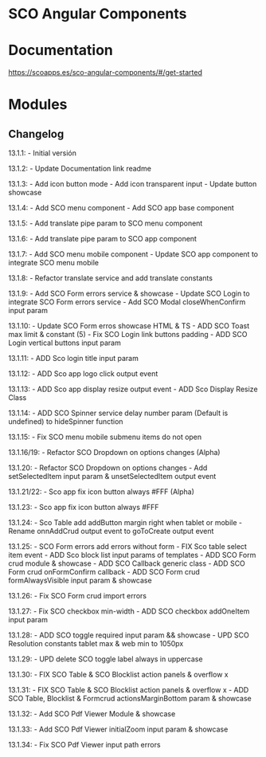 # SCO Angular Components

# Documentation
https://scoapps.es/sco-angular-components/#/get-started

# Modules


## Changelog
13.1.1:
    - Initial versión

13.1.2:
    - Update Documentation link readme

13.1.3:
    - Add icon button mode
    - Add icon transparent input
    - Update button showcase

13.1.4:
    - Add SCO menu component
    - Add SCO app base component

13.1.5:
    - Add translate pipe param to SCO menu component

13.1.6:
    - Add translate pipe param to SCO app component

13.1.7:
    - Add SCO menu mobile component
    - Update SCO app component to integrate SCO menu mobile

13.1.8:
    - Refactor translate service and add translate constants

13.1.9:
    - Add SCO Form errors service & showcase
    - Update SCO Login to integrate SCO Form errors service
    - Add SCO Modal closeWhenConfirm input param

13.1.10:
    - Update SCO Form erros showcase HTML & TS
    - ADD SCO Toast max limit & constant (5)
    - Fix SCO Login link buttons padding
    - ADD SCO Login vertical buttons input param

13.1.11:
    - ADD Sco login title input param

13.1.12:
    - ADD Sco app logo click output event

13.1.13:
    - ADD Sco app display resize output event
    - ADD Sco Display Resize Class

13.1.14:
    - ADD SCO Spinner service delay number param (Default is undefined) to hideSpinner function

13.1.15:
    - Fix SCO menu mobile submenu items do not open

13.1.16/19:
    - Refactor SCO Dropdown on options changes (Alpha)

13.1.20:
    - Refactor SCO Dropdown on options changes
    - Add setSelectedItem input param & unsetSelectedItem output event

13.1.21/22:
    - Sco app fix icon button always #FFF (Alpha)

13.1.23:
    - Sco app fix icon button always #FFF

13.1.24:
    - Sco Table add addButton margin right when tablet or mobile
    - Rename onnAddCrud output event to goToCreate output event

13.1.25:
    - SCO Form errors add errors without form
    - FIX Sco table select item event
    - ADD Sco block list input params of templates
    - ADD SCO Form crud module & showcase
    - ADD SCO Callback generic class
    - ADD SCO Form crud onFormConfirm callback
    - ADD SCO Form crud formAlwaysVisible input param & showcase

13.1.26:
    - Fix SCO Form crud import errors

13.1.27:
    - Fix SCO checkbox min-width
    - ADD SCO checkbox addOneItem input param

13.1.28:
    - ADD SCO toggle required input param && showcase
    - UPD SCO Resolution constants tablet max & web min to 1050px

13.1.29:
    - UPD delete SCO toggle label always in uppercase

13.1.30:
    - FIX SCO Table & SCO Blocklist action panels & overflow x

13.1.31:
    - FIX SCO Table & SCO Blocklist action panels & overflow x
    - ADD SCO Table, Blocklist & Formcrud actionsMarginBottom param & showcase

13.1.32:
    - Add SCO Pdf Viewer Module & showcase

13.1.33:
    - Add SCO Pdf Viewer initialZoom input param & showcase

13.1.34:
    - Fix SCO Pdf Viewer input path errors